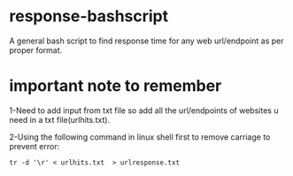 # response-bashscript
A general bash script to find response time for any web url/endpoint as per proper format.

# important note to remember

1-Need to add input from txt file so add all the url/endpoints of websites u need in a txt file(urlhits.txt).

2-Using the following command in linux shell first to remove carriage to prevent error:

    tr -d '\r' < urlhits.txt  > urlresponse.txt
